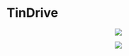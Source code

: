 # TinDrive

<p align = "center">
	<img src = "https://user-images.githubusercontent.com/25164326/26955397-75cbb7b6-4c84-11e7-9165-485888c43d28.png"></img>
</p>

<p align = "center">
	<img src = "https://user-images.githubusercontent.com/25164326/26962799-b4bb29f2-4cb6-11e7-8afe-513d5656d14c.gif"></img>
</p>


